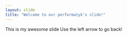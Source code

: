```yaml
---
layout: slide
title: "Welcome to our performatyk's slide!"
---
```

This is my awesome slide
Use the left arrow to go back!